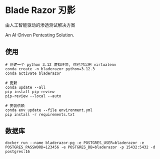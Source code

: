 # Blade Razor 刃影

由人工智能驱动的渗透测试解决方案

An AI-Driven Pentesting Solution.

## 使用

    # 创建一个 python 3.12 虚拟环境, 你也可以用 virtualenv
    conda create -n bladerazor python=3.12.3
    conda activate bladerazor
    
    # 更新
    conda update --all
    pip install pip-review
    pip-review --local --auto

    # 安装依赖
    conda env update --file environment.yml
    pip install -r requirements.txt
    

## 数据库

    docker run --name bladerazor-pg -e POSTGRES_USER=bladerazor -e POSTGRES_PASSWORD=123456 -e POSTGRES_DB=bladerazor -p 15432:5432 -d postgres:16
    